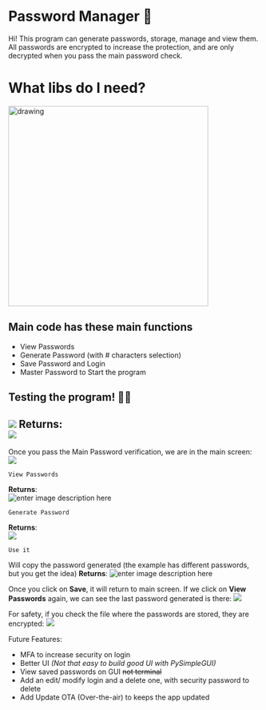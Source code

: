 
# Password Manager 🔐

Hi! This program can generate passwords, storage, manage and view them. All passwords are encrypted to increase the protection, and are only decrypted when you pass the main password check.

# What libs do I need? 
<!---
```
 pip install PySimpleGUI
 pip install cryptography
 pip install pillow
 ```
--->
<img src="https://imgur.com/X8PcHs5.png" alt="drawing" width="400"/>


## Main code has these main functions


- View Passwords
- Generate Password (with # characters   selection)
- Save Password and Login
- Master Password to Start the program



## Testing the program! 👨‍💻
<!---
```
def  check_main_password(master_password): # actually main password is 'senha'
```
--->
![](https://imgur.com/CPASsyP.png)
**Returns**: <br>
![](https://i.imgur.com/y2FGR1g.png)
-------------
Once you pass the Main Password verification, we are in the main screen:
![](https://i.imgur.com/0FSV6Kf.png)
```
View Passwords
```
**Returns**: <br>
![enter image description here](https://i.imgur.com/B5r70DP.png)
```
Generate Password
```
**Returns**: <br>
![](https://i.imgur.com/9VqWtkJ.png)
```
Use it
```
Will copy the password generated (the example has different passwords, but you get the idea)
**Returns**:
![enter image description here](https://i.imgur.com/pDwX55o.png)

Once you click on **Save**, it will return to main screen. If we click on **View Passwords** again, we can see the last password generated is there:
![](https://i.imgur.com/cAuY4bw.png)

For safety, if you check the file where the passwords are stored, they are encrypted:
![](https://i.imgur.com/1LR8Vux.png)

Future Features:
- MFA to increase security on login
- Better UI *(Not that easy to build good UI with PySimpleGUI)*
- View saved passwords on GUI ~~not terminal~~
- Add an edit/ modify login and a delete one, with security password to delete
- Add Update OTA (Over-the-air) to keeps the app updated
